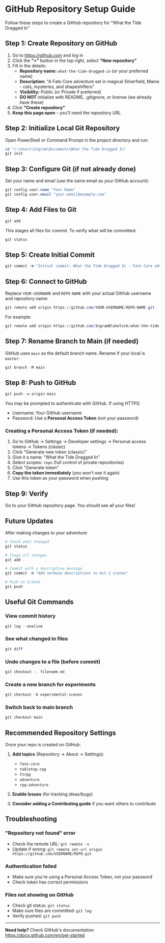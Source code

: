 # GitHub Repository Setup Guide

Follow these steps to create a GitHub repository for "What the Tide Dragged In"

## Step 1: Create Repository on GitHub

1. Go to https://github.com and log in
2. Click the **"+"** button in the top right, select **"New repository"**
3. Fill in the details:
   - **Repository name:** `what-the-tide-dragged-in` (or your preferred name)
   - **Description:** "A Fate Core adventure set in magical Silverfield, Maine - cats, mysteries, and shapeshifters"
   - **Visibility:** Public (or Private if preferred)
   - **DO NOT** initialize with README, .gitignore, or license (we already have these)
4. Click **"Create repository"**
5. **Keep this page open** - you'll need the repository URL

## Step 2: Initialize Local Git Repository

Open PowerShell or Command Prompt in the project directory and run:

```powershell
cd "c:\Users\Ingram\Documents\What the Tide Dragged In"
git init
```

## Step 3: Configure Git (if not already done)

Set your name and email (use the same email as your GitHub account):

```powershell
git config user.name "Your Name"
git config user.email "your.email@example.com"
```

## Step 4: Add Files to Git

```powershell
git add .
```

This stages all files for commit. To verify what will be committed:

```powershell
git status
```

## Step 5: Create Initial Commit

```powershell
git commit -m "Initial commit: What the Tide Dragged In - Fate Core adventure"
```

## Step 6: Connect to GitHub

Replace `YOUR-USERNAME` and `REPO-NAME` with your actual GitHub username and repository name:

```powershell
git remote add origin https://github.com/YOUR-USERNAME/REPO-NAME.git
```

For example:
```powershell
git remote add origin https://github.com/IngramBlakelock/what-the-tide-dragged-in.git
```

## Step 7: Rename Branch to Main (if needed)

GitHub uses `main` as the default branch name. Rename if your local is `master`:

```powershell
git branch -M main
```

## Step 8: Push to GitHub

```powershell
git push -u origin main
```

You may be prompted to authenticate with GitHub. If using HTTPS:
- Username: Your GitHub username
- Password: Use a **Personal Access Token** (not your password)

### Creating a Personal Access Token (if needed):

1. Go to GitHub → Settings → Developer settings → Personal access tokens → Tokens (classic)
2. Click "Generate new token (classic)"
3. Give it a name: "What the Tide Dragged In"
4. Select scopes: `repo` (full control of private repositories)
5. Click "Generate token"
6. **Copy the token immediately** (you won't see it again)
7. Use this token as your password when pushing

## Step 9: Verify

Go to your GitHub repository page. You should see all your files!

## Future Updates

After making changes to your adventure:

```powershell
# Check what changed
git status

# Stage all changes
git add .

# Commit with a descriptive message
git commit -m "Add verbose descriptions to Act 2 scenes"

# Push to GitHub
git push
```

## Useful Git Commands

### View commit history
```powershell
git log --oneline
```

### See what changed in files
```powershell
git diff
```

### Undo changes to a file (before commit)
```powershell
git checkout -- filename.md
```

### Create a new branch for experiments
```powershell
git checkout -b experimental-scenes
```

### Switch back to main branch
```powershell
git checkout main
```

## Recommended Repository Settings

Once your repo is created on GitHub:

1. **Add topics** (Repository → About → Settings):
   - `fate-core`
   - `tabletop-rpg`
   - `ttrpg`
   - `adventure`
   - `rpg-adventure`
   
2. **Enable Issues** (for tracking ideas/bugs)

3. **Consider adding a Contributing guide** if you want others to contribute

## Troubleshooting

### "Repository not found" error
- Check the remote URL: `git remote -v`
- Update if wrong: `git remote set-url origin https://github.com/USERNAME/REPO.git`

### Authentication failed
- Make sure you're using a Personal Access Token, not your password
- Check token has correct permissions

### Files not showing on GitHub
- Check git status: `git status`
- Make sure files are committed: `git log`
- Verify pushed: `git push`

---

**Need help?** Check GitHub's documentation: https://docs.github.com/en/get-started

